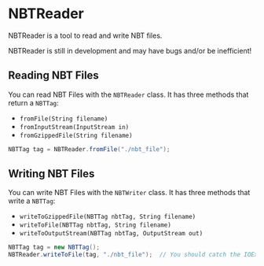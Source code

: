 # NBTReader
NBTReader is a tool to read and write NBT files.

NBTReader is still in development and may have bugs and/or be inefficient!

## Reading NBT Files

You can read NBT Files with the `NBTReader` class. It has three methods that return a `NBTTag`:
* `fromFile(String filename)`
* `fromInputStream(InputStream in)`
* `fromGzippedFile(String filename)`

```java
NBTTag tag = NBTReader.fromFile("./nbt_file");
```

## Writing NBT Files

You can write NBT Files with the `NBTWriter` class. It has three methods that write a `NBTTag`:
* `writeToGzippedFile(NBTTag nbtTag, String filename)`
* `writeToFile(NBTTag nbtTag, String filename)`
* `writeToOutputStream(NBTTag nbtTag, OutputStream out)`

```java
NBTTag tag = new NBTTag();
NBTReader.writeToFile(tag, "./nbt_file");  // You should catch the IOException!
```
